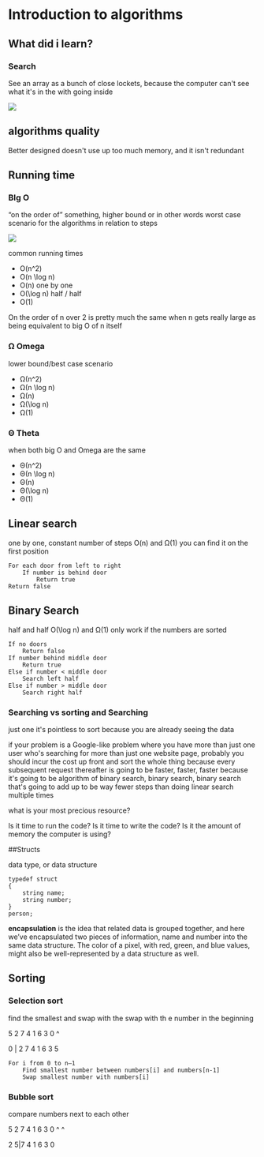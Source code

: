 # Introduction to algorithms
## What did i learn?

### Search

See an array as a bunch of close lockets, because the computer can't see what it's in the with going inside

<img src = "https://cs50.harvard.edu/x/2022/notes/3/lockers.png">

## algorithms quality

Better designed doesn't use up too much memory, and it isn't redundant

## Running time

### BIg O

“on the order of” something,  higher bound or in other words worst case scenario for the algorithms in relation to steps
 

<img src = "https://cs50.harvard.edu/x/2022/notes/3/time_to_solve_zoomed_out.png">

common running times
- O(n^2)
- O(n \log n)
- O(n) one by one
- O(\log n) half / half
- O(1)

On the order of n over 2 is pretty much the same when n gets really large as being equivalent to big O of n itself

### Ω Omega

lower bound/best case scenario

- Ω(n^2)
- Ω(n \log n)
- Ω(n)
- Ω(\log n)
- Ω(1)

### Θ Theta 

when both big O and Omega are the same

- Θ(n^2)
- Θ(n \log n)
- Θ(n)
- Θ(\log n)
- Θ(1)

## Linear search

one by one, constant number of steps O(n) and Ω(1) you can find it on the first position

```
For each door from left to right
    If number is behind door
        Return true
Return false
```
## Binary Search

half and half   O(\log n) and Ω(1)
only work if the numbers are sorted

```
If no doors
    Return false
If number behind middle door
    Return true
Else if number < middle door
    Search left half
Else if number > middle door
    Search right half

```

### Searching vs sorting and Searching

just one it's pointless to sort because you are already seeing the data

if your problem is a Google-like problem where you have more than just one user who's searching for more than just one website page, probably you should incur the cost up front and sort the whole thing because every subsequent request thereafter is going to be faster, faster, faster because it's going to be algorithm of binary search, binary search, binary search that's going to add up to be way fewer steps than doing linear search multiple times

what is your most precious resource? 

Is it time to run the code? Is it time to write the code? Is it the amount of memory the computer is using? 

##Structs

data type, or data structure

```
typedef struct
{
    string name;
    string number;
}
person;
```
**encapsulation** is the idea that related data is grouped together, and here we’ve encapsulated two pieces of information, name and number into the same data structure. The color of a pixel, with red, green, and blue values, might also be well-represented by a data structure as well.


## Sorting

### Selection sort 
find the smallest and swap with the swap with th e number in the beginning

5 2 7 4 1 6 3 0
              ^

0 | 2 7 4 1 6 3 5
```
For i from 0 to n–1
    Find smallest number between numbers[i] and numbers[n-1]
    Swap smallest number with numbers[i]
```
### Bubble sort

compare numbers next to each other 

5 2 7 4 1 6 3 0
^ ^             

2 5|7 4 1 6 3 0
